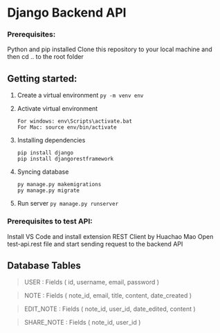 # Django Backend API

### Prerequisites:

Python and pip installed
Clone this repository to your local machine and then cd .. to the root folder

## Getting started:

1. Create a virtual environment
   `py -m venv env`

2. Activate virtual environment

    ```
    For windows: env\Scripts\activate.bat
    For Mac: source env/bin/activate
    ```

3. Installing dependencies

    ```
    pip install django
    pip install djangorestframework
    ```

4. Syncing database

    ```
    py manage.py makemigrations
    py manage.py migrate
    ```

5. Run server
   `py manage.py runserver`

### Prerequisites to test API:

Install VS Code and install extension REST Client by Huachao Mao
Open test-api.rest file and start sending request to the backend API

## Database Tables

> USER : Fields ( id, username, email, password )

> NOTE : Fields ( note_id, email, title, content, date_created )

> EDIT_NOTE : Fields ( note_id, user_id, date_edited, content )

> SHARE_NOTE : Fields ( note_id, user_id )
